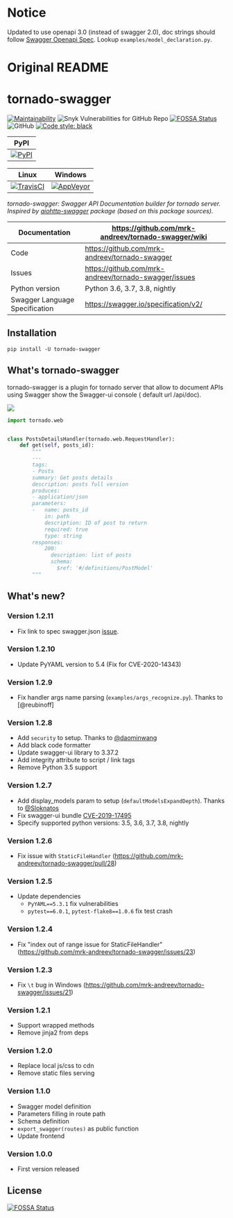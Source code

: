Notice
===============

Updated to use openapi 3.0 (instead of swagger 2.0), doc strings should follow
[Swagger Openapi Spec](https://swagger.io/docs/specification/about/). Lookup
`examples/model_declaration.py`.

Original README
===============

tornado-swagger
===============

[![Maintainability](https://api.codeclimate.com/v1/badges/d45717a5cfedeaef195a/maintainability)](https://codeclimate.com/github/mrk-andreev/tornado-swagger/maintainability)
![Snyk Vulnerabilities for GitHub Repo](https://img.shields.io/snyk/vulnerabilities/github/mrk-andreev/tornado-swagger.svg)
[![FOSSA Status](https://app.fossa.io/api/projects/git%2Bgithub.com%2Fmrk-andreev%2Ftornado-swagger.svg?type=shield)](https://app.fossa.io/projects/git%2Bgithub.com%2Fmrk-andreev%2Ftornado-swagger?ref=badge_shield)
![GitHub](https://img.shields.io/github/license/mrk-andreev/tornado-swagger.svg)
[![Code style: black](https://img.shields.io/badge/code%20style-black-000000.svg)](https://github.com/psf/black)

| PyPI                                        |
|----------------------------------------------|
| [![PyPI][pypi_image]][pypi_link] |

[pypi_link]: https://pypi.org/project/tornado-swagger/

[pypi_image]: https://img.shields.io/pypi/v/tornado-swagger.svg

[anaconda_link]: https://anaconda.org/mrk.andreev/tornado-swagger

[anaconda_image]: https://anaconda.org/mrk.andreev/tornado-swagger/badges/version.svg

| Linux                                        | Windows                                      |
|----------------------------------------------|----------------------------------------------|
| [![TravisCI][travisci_image]][travisci_link] | [![AppVeyor][appveyor_image]][appveyor_link] |

[travisci_link]: https://travis-ci.org/mrk-andreev/tornado-swagger

[travisci_image]: https://travis-ci.org/mrk-andreev/tornado-swagger.svg?branch=master

[appveyor_link]: https://ci.appveyor.com/project/mrk-andreev/tornado-swagger/branch/master

[appveyor_image]: https://img.shields.io/appveyor/ci/mrk-andreev/tornado-swagger/master.svg

*tornado-swagger: Swagger API Documentation builder for tornado server. Inspired
by [aiohttp-swagger](https://github.com/cr0hn/aiohttp-swagger) package (based on this package sources).*

Documentation |  https://github.com/mrk-andreev/tornado-swagger/wiki
------------- | -------------------------------------------------
Code | https://github.com/mrk-andreev/tornado-swagger
Issues | https://github.com/mrk-andreev/tornado-swagger/issues
Python version | Python 3.6, 3.7, 3.8, nightly
Swagger Language Specification | https://swagger.io/specification/v2/

Installation
----------------------

    pip install -U tornado-swagger

What's tornado-swagger
----------------------

tornado-swagger is a plugin for tornado server that allow to document APIs using Swagger show the Swagger-ui console (
default url /api/doc).

![](https://github.com/mrk-andreev/tornado-swagger/blob/master/docs/wiki__swagger_single_endpoint.png)

```python
import tornado.web


class PostsDetailsHandler(tornado.web.RequestHandler):
    def get(self, posts_id):
        """
        ---
        tags:
        - Posts
        summary: Get posts details
        description: posts full version
        produces:
        - application/json
        parameters:
        -   name: posts_id
            in: path
            description: ID of post to return
            required: true
            type: string
        responses:
            200:
              description: list of posts
              schema:
                $ref: '#/definitions/PostModel'
        """
```

What's new?
-----------

### Version 1.2.11

- Fix link to spec swagger.json [issue](https://github.com/mrk-andreev/tornado-swagger/issues/47).

### Version 1.2.10

- Update PyYAML version to 5.4 (Fix for CVE-2020-14343)

### Version 1.2.9

- Fix handler args name parsing (`examples/args_recognize.py`). Thanks to [@reubinoff]

### Version 1.2.8

- Add `security` to setup. Thanks to [@daominwang](https://github.com/daominwang)
- Add black code formatter
- Update swagger-ui library to 3.37.2
- Add integrity attribute to script / link tags
- Remove Python 3.5 support

### Version 1.2.7

- Add display_models param to setup (`defaultModelsExpandDepth`). Thanks to [@Sloknatos](https://github.com/Sloknatos)
- Fix swagger-ui bundle [CVE-2019-17495](https://github.com/mrk-andreev/tornado-swagger/issues/35)
- Specify supported python versions: 3.5, 3.6, 3.7, 3.8, nightly

### Version 1.2.6

- Fix issue with `StaticFileHandler` (https://github.com/mrk-andreev/tornado-swagger/pull/28)

### Version 1.2.5

- Update dependencies
    - `PyYAML==5.3.1` fix vulnerabilities
    - `pytest==6.0.1`, `pytest-flake8==1.0.6` fix test crash

### Version 1.2.4

- Fix "index out of range issue for StaticFileHandler" (https://github.com/mrk-andreev/tornado-swagger/issues/23)

### Version 1.2.3

- Fix `\t` bug in Windows (https://github.com/mrk-andreev/tornado-swagger/issues/21)

### Version 1.2.1

- Support wrapped methods
- Remove jinja2 from deps

### Version 1.2.0

- Replace local js/css to cdn
- Remove static files serving

### Version 1.1.0

- Swagger model definition
- Parameters filling in route path
- Schema definition
- `export_swagger(routes)` as public function
- Update frontend

### Version 1.0.0

- First version released

## License

[![FOSSA Status](https://app.fossa.io/api/projects/git%2Bgithub.com%2Fmrk-andreev%2Ftornado-swagger.svg?type=large)](https://app.fossa.io/projects/git%2Bgithub.com%2Fmrk-andreev%2Ftornado-swagger?ref=badge_large)
